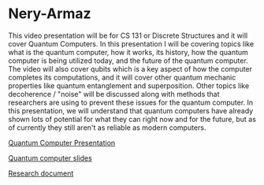 # Nery-Armaz
This video presentation will be for CS 131 or Discrete Structures and it will cover Quantum Computers. In this presentation I will be covering topics like what is the quantum computer, how it works, its history, how the quantum computer is being utilized today, and the future of the quantum computer. The video will also cover qubits which is a key aspect of how the computer completes its computations, and it will cover other quantum mechanic properties like quantum entanglement and superposition. Other topics like decoherence / "noise" will be discussed along with methods that researchers are using to prevent these issues for the quantum computer. In this presentation, we will understand that quantum computers have already shown lots of potential for what they can right now and for the future, but as of currently they still aren't as reliable as modern computers.


[Quantum Computer Presentation](https://youtu.be/dVg2cFoPDbs)

[Quantum computer slides](https://docs.google.com/presentation/d/1f4OUL86a8-YprSi7AqHwi32ukbPTX9LaLH9XKYmQkRk/edit?usp=sharing)

[Research document](https://docs.google.com/document/d/1y4wUeSEcHw7-F3xDQ3nUXOnGxAbVSpxl74JEjlpE6A4/edit?usp=sharing)
